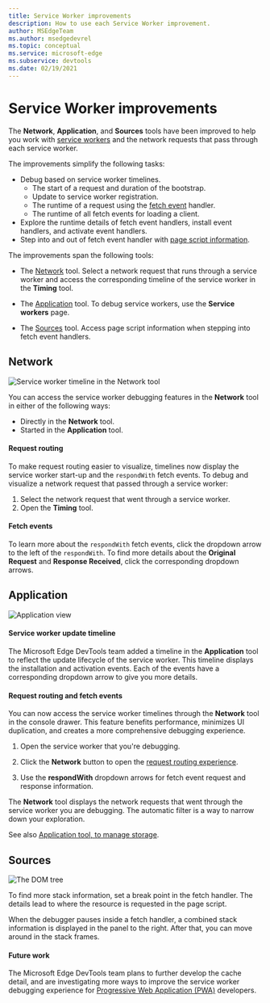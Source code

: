 ```yaml
---
title: Service Worker improvements
description: How to use each Service Worker improvement.
author: MSEdgeTeam
ms.author: msedgedevrel
ms.topic: conceptual
ms.service: microsoft-edge
ms.subservice: devtools
ms.date: 02/19/2021
---
```

# Service Worker improvements

The **Network**, **Application**, and **Sources** tools have been improved to help you work with [service workers](https://developer.mozilla.org/docs/Web/API/Service_Worker_API) and the network requests that pass through each service worker.

The improvements simplify the following tasks:

*  Debug based on service worker timelines.
    *  The start of a request and duration of the bootstrap.
    *  Update to service worker registration.
    *  The runtime of a request using the [fetch event](https://developer.mozilla.org/docs/Web/API/FetchEvent) handler.
    *  The runtime of all fetch events for loading a client.
*  Explore the runtime details of fetch event handlers, install event handlers, and activate event handlers.
*  Step into and out of fetch event handler with [page script information](#sources).

The improvements span the following tools:

*  The [Network](#network) tool.  Select a network request that runs through a service worker and access the corresponding timeline of the service worker in the **Timing** tool.

*  The [Application](#application) tool.  To debug service workers, use the **Service workers** page.

*  The [Sources](#sources) tool.  Access page script information when stepping into fetch event handlers.


<!-- ====================================================================== -->
## Network

![Service worker timeline in the Network tool](./index-images/sw-network-timeline.png)

You can access the service worker debugging features in the **Network** tool in either of the following ways:

*  Directly in the **Network** tool.
*  Started in the **Application** tool.


<!-- ------------------------------ -->
#### Request routing

To make request routing easier to visualize, timelines now display the service worker start-up and the `respondWith` fetch events.  To debug and visualize a network request that passed through a service worker:

1. Select the network request that went through a service worker.
1. Open the **Timing** tool.


<!-- ------------------------------ -->
#### Fetch events

To learn more about the `respondWith` fetch events, click the dropdown arrow to the left of the `respondWith`.  To find more details about the **Original Request** and **Response Received**, click the corresponding dropdown arrows.


<!-- ====================================================================== -->
## Application

![Application view](./index-images/sw-application-timeline.png)


<!-- ------------------------------ -->
#### Service worker update timeline

The Microsoft Edge DevTools team added a timeline in the **Application** tool to reflect the update lifecycle of the service worker.  This timeline displays the installation and activation events.  Each of the events have a corresponding dropdown arrow to give you more details.


<!-- ------------------------------ -->
#### Request routing and fetch events

You can now access the service worker timelines through the **Network** tool in the console drawer.  This feature benefits performance, minimizes UI duplication, and creates a more comprehensive debugging experience.

1. Open the service worker that you're debugging.

1. Click the **Network** button to open the [request routing experience](#network).

1. Use the **respondWith** dropdown arrows for fetch event request and response information.

The **Network** tool displays the network requests that went through the service worker you are debugging.  The automatic filter is a way to narrow down your exploration.

See also [Application tool, to manage storage](../storage/application-tool.md).


<!-- ====================================================================== -->
## Sources

![The DOM tree](./index-images/sw-sources.png)

To find more stack information, set a break point in the fetch handler.  The details lead to where the resource is requested in the page script.

When the debugger pauses inside a fetch handler, a combined stack information is displayed in the panel to the right.  After that, you can move around in the stack frames.


<!-- ------------------------------ -->
#### Future work

The Microsoft Edge DevTools team plans to further develop the cache detail, and are investigating more ways to improve the service worker debugging experience for [Progressive Web Application (PWA)](https://developer.mozilla.org/docs/Web/Progressive_web_apps) developers.
